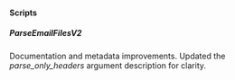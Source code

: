
#### Scripts

##### ParseEmailFilesV2

Documentation and metadata improvements. Updated the *parse_only_headers* argument description for clarity.
